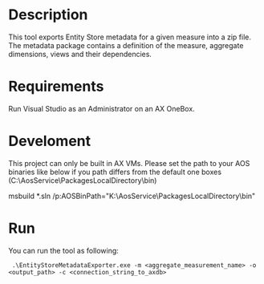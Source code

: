 ﻿# Description

This tool exports Entity Store metadata for a given measure into a zip file. The metadata package contains a definition of the measure, aggregate dimensions, views and their dependencies. 

# Requirements

Run Visual Studio as an Administrator on an AX OneBox.

# Develoment

This project can only be built in AX VMs. Please set the path to your AOS binaries like below if you path differs from the default one boxes (C:\AosService\PackagesLocalDirectory\bin)

msbuild *.sln /p:AOSBinPath="K:\AosService\PackagesLocalDirectory\bin"

# Run

You can run the tool as following:

```
 .\EntityStoreMetadataExporter.exe -m <aggregate_measurement_name> -o <output_path> -c <connection_string_to_axdb>
```

 